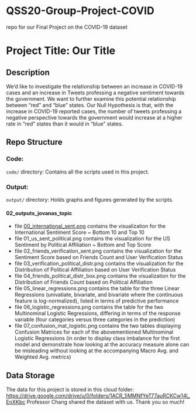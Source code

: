 # QSS20-Group-Project-COVID
repo for our Final Project on the COVID-19 dataset

# Project Title: Our Title

## Description
We’d like to investigate the relationship between an increase in COVID-19 cases and an increase in Tweets professing a negative sentiment towards the government. We want to further examine this potential relationship between “red” and “blue” states. Our Null Hypothesis is that, with the increase in COVID-19 reported cases, the number of tweets professing a negative perspective towards the government would increase at a higher rate in “red” states than it would in “blue” states.

## Repo Structure
### Code:
`code/` directory: Contains all the scripts used in this project.

### Output:
`output/` directory: Holds graphs and figures generated by the scripts.
#### 02_outputs_jovanas_topic
- file [00_international_sent.png](https://github.com/jovana-nikitovic/QSS20-Group-Project-COVID/blob/main/output/02_outputs_jovanas_topic/00_international_sent.png) contains the visualization for the International Sentiment Score ~ Bottom 10 and Top 10
- file 01_us_sent_political.png contains the visualization for the US Sentiment by Political Affiliation ~ Bottom and Top Score
- file 02_friends_verification_sent.png contains the visualization for the Sentiment Score based on Friends Count and User Verification Status
- file 03_verification_political_distr.png contains the visualization for the Distribution of Political Affiliation based on User Verification Status
- file 04_friends_political_distr_box.png contains the visualization for the Distribution of Friends Count based on Political Affiliation
- file 05_linear_regressions.png contains the table for the three Linear Regressions (univatiate, bivariate, and bivariate where the continuous feature is log-normalized), listed in terms of predictive performance
- file 06_logistic_regressions.png contains the table for the two Multinominal Logistic Regressions, differing in terms of the response variable (four categories versus three categories in the prediction)
- file 07_confusion_mat_logistic.png contains the two tables displaying Confusion Matrices for each of the abovementioned Multinominal Logistic Regressions (in order to display class imbalance for the first model and demonstrate how looking at the accuracy measure alone can be misleading without looking at the accompanying Macro Avg. and Weighted Avg. metrics)

## Data Storage
The data for this project is stored in this cloud folder: https://drive.google.com/drive/u/0/folders/1ACR_1iMMNfYeT77auRCKCw14l_EnXKbc
Professor Chang shared the dataset with us. Thank you so much!

